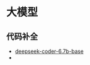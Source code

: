 # 大模型

## 代码补全

- [deepseek-coder-6.7b-base](https://huggingface.co/deepseek-ai/deepseek-coder-6.7b-base)
- 